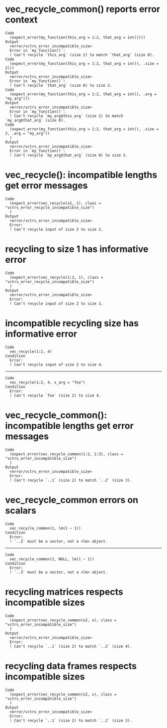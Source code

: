 # vec_recycle_common() reports error context

    Code
      (expect_error(my_function(this_arg = 1:2, that_arg = int())))
    Output
      <error/vctrs_error_incompatible_size>
      Error in `my_function()`:
      ! Can't recycle `this_arg` (size 2) to match `that_arg` (size 0).
    Code
      (expect_error(my_function(this_arg = 1:2, that_arg = int(), .size = 2)))
    Output
      <error/vctrs_error_incompatible_size>
      Error in `my_function()`:
      ! Can't recycle `that_arg` (size 0) to size 2.
    Code
      (expect_error(my_function(this_arg = 1:2, that_arg = int(), .arg = "my_arg")))
    Output
      <error/vctrs_error_incompatible_size>
      Error in `my_function()`:
      ! Can't recycle `my_arg$this_arg` (size 2) to match `my_arg$that_arg` (size 0).
    Code
      (expect_error(my_function(this_arg = 1:2, that_arg = int(), .size = 2, .arg = "my_arg"))
      )
    Output
      <error/vctrs_error_incompatible_size>
      Error in `my_function()`:
      ! Can't recycle `my_arg$that_arg` (size 0) to size 2.

# vec_recycle(): incompatible lengths get error messages

    Code
      (expect_error(vec_recycle(x2, 1), class = "vctrs_error_recycle_incompatible_size")
      )
    Output
      <error/vctrs_error_incompatible_size>
      Error:
      ! Can't recycle input of size 2 to size 1.

# recycling to size 1 has informative error

    Code
      (expect_error(vec_recycle(1:2, 1), class = "vctrs_error_recycle_incompatible_size")
      )
    Output
      <error/vctrs_error_incompatible_size>
      Error:
      ! Can't recycle input of size 2 to size 1.

# incompatible recycling size has informative error

    Code
      vec_recycle(1:2, 4)
    Condition
      Error:
      ! Can't recycle input of size 2 to size 4.

---

    Code
      vec_recycle(1:2, 4, x_arg = "foo")
    Condition
      Error:
      ! Can't recycle `foo` (size 2) to size 4.

# vec_recycle_common(): incompatible lengths get error messages

    Code
      (expect_error(vec_recycle_common(1:2, 1:3), class = "vctrs_error_incompatible_size")
      )
    Output
      <error/vctrs_error_incompatible_size>
      Error:
      ! Can't recycle `..1` (size 2) to match `..2` (size 3).

# vec_recycle_common errors on scalars

    Code
      vec_recycle_common(1, lm(1 ~ 1))
    Condition
      Error:
      ! `..2` must be a vector, not a <lm> object.

---

    Code
      vec_recycle_common(1, NULL, lm(1 ~ 1))
    Condition
      Error:
      ! `..3` must be a vector, not a <lm> object.

# recycling matrices respects incompatible sizes

    Code
      (expect_error(vec_recycle_common(x2, x), class = "vctrs_error_incompatible_size")
      )
    Output
      <error/vctrs_error_incompatible_size>
      Error:
      ! Can't recycle `..1` (size 2) to match `..2` (size 4).

# recycling data frames respects incompatible sizes

    Code
      (expect_error(vec_recycle_common(x2, x), class = "vctrs_error_incompatible_size")
      )
    Output
      <error/vctrs_error_incompatible_size>
      Error:
      ! Can't recycle `..1` (size 2) to match `..2` (size 3).

